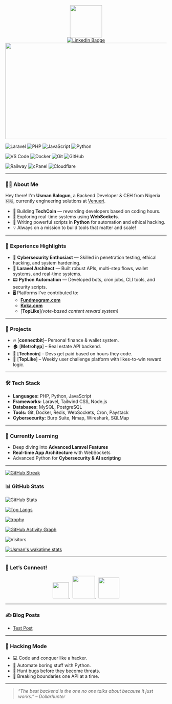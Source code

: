 <div id="header" align="center">
  <img src="https://media.giphy.com/media/EauwThrXwq0EWngOcT/giphy.gif" width="100"/>
  
  <div id="badges">
    <a href="https://www.linkedin.com/in/balogun-usman-5a5176272/" target="_blank">
      <img src="https://img.shields.io/badge/LinkedIn-blue?style=for-the-badge&logo=linkedin&logoColor=white" alt="LinkedIn Badge"/>
    </a>
<!--     <a href="https://www.youtube.com/@yourchannel" target="_blank">
      <img src="https://img.shields.io/badge/YouTube-red?style=for-the-badge&logo=youtube&logoColor=white" alt="Youtube Badge"/>
    </a> -->
<!--     <a href="https://twitter.com/yourhandle" target="_blank">
      <img src="https://img.shields.io/badge/Twitter-blue?style=for-the-badge&logo=twitter&logoColor=white" alt="Twitter Badge"/>
    </a> -->
  </div>

  <div align="center">
    <img src="https://media.giphy.com/media/dWesBcTLavkZuG35MI/giphy.gif" width="600" height="300"/>
  </div>
</div>

<!-- Languages & Frameworks -->
![Laravel](https://img.shields.io/badge/-Laravel-FF2D20?style=flat&logo=laravel&logoColor=white)
![PHP](https://img.shields.io/badge/-PHP-777BB4?style=flat&logo=php&logoColor=white)
![JavaScript](https://img.shields.io/badge/-JavaScript-F7DF1E?style=flat&logo=javascript&logoColor=black)
![Python](https://img.shields.io/badge/-Python-3776AB?style=flat&logo=python&logoColor=white)

<!-- Tools & Editors -->
![VS Code](https://img.shields.io/badge/-VSCode-007ACC?style=flat&logo=visual-studio-code&logoColor=white)
![Docker](https://img.shields.io/badge/-Docker-2496ED?style=flat&logo=docker&logoColor=white)
![Git](https://img.shields.io/badge/-Git-F05032?style=flat&logo=git&logoColor=white)
![GitHub](https://img.shields.io/badge/-GitHub-181717?style=flat&logo=github&logoColor=white)

<!-- Hosting/DevOps -->
![Railway](https://img.shields.io/badge/-Railway-000?style=flat&logo=railway&logoColor=white)
![cPanel](https://img.shields.io/badge/-cPanel-FF6C2C?style=flat&logo=cpanel&logoColor=white)
![Cloudflare](https://img.shields.io/badge/-Cloudflare-F38020?style=flat&logo=cloudflare&logoColor=white)

---

### 👨‍💻 About Me

Hey there! I'm **Usman Balogun**, a Backend Developer & CEH from Nigeria 🇳🇬, currently engineering solutions at [Venueri](https://venueri.com).

- 🔧 Building **TechCoin** — rewarding developers based on coding hours.
- 🧠 Exploring real-time systems using **WebSockets**.
- 🐍 Writing powerful scripts in **Python** for automation and ethical hacking.
- 💡 Always on a mission to build tools that matter and scale!

---

### 💼 Experience Highlights

- 🔐 **Cybersecurity Enthusiast** — Skilled in penetration testing, ethical hacking, and system hardening.
- 🧰 **Laravel Architect** — Built robust APIs, multi-step flows, wallet systems, and real-time systems.
- 📟 **Python Automation** — Developed bots, cron jobs, CLI tools, and security scripts.
- 🖥️ Platforms I've contributed to:
  - [**Fundmegram.com**](https://fundmegram.com)
  - [**Koka.com**](https://koka.com)
  - [**TopLike**]*(vote-based content reward system)*

---

### 🚀 Projects

- 🔥 [**connectbit**]– Personal finance & wallet system.
- 🏠 [**Metrohyp**] – Real estate API backend.
- 💸 [**Techcoin**] – Devs get paid based on hours they code.
- 👊 [**TopLike**] – Weekly user challenge platform with likes-to-win reward logic.

---

### 🛠️ Tech Stack

- **Languages:** PHP, Python, JavaScript  
- **Frameworks:** Laravel, Tailwind CSS, Node.js  
- **Databases:** MySQL, PostgreSQL  
- **Tools:** Git, Docker, Redis, WebSockets, Cron, Paystack  
- **Cybersecurity:** Burp Suite, Nmap, Wireshark, SQLMap  

---

### 🧠 Currently Learning

- Deep diving into **Advanced Laravel Features**  
- **Real-time App Architecture** with WebSockets  
- Advanced Python for **Cybersecurity & AI scripting**

---
<!-- 🔥 GitHub Streak -->
[![GitHub Streak](https://streak-stats.demolab.com/?user=usmanbalogun044&theme=dark)](https://git.io/streak-stats)

### 📊 GitHub Stats

<!-- 🧠 Stats -->
![GitHub Stats](https://github-readme-stats.vercel.app/api?username=usmanbalogun044&show_icons=true&theme=github)

<!-- 💻 Top Languages -->
[![Top Langs](https://github-readme-stats.vercel.app/api/top-langs/?username=usmanbalogun044&layout=compact&theme=vision-friendly-dark)](https://github.com/anuraghazra/github-readme-stats)

<!-- 🏆 Trophies -->
[![trophy](https://github-profile-trophy.vercel.app/?username=usmanbalogun044&theme=darkhub&column=4)](https://github.com/ryo-ma/github-profile-trophy)

[![GitHub Activity Graph](https://github-readme-activity-graph.vercel.app/graph?username=usmanbalogun044&theme=github-dark)](https://github.com/Ashutosh00710/github-readme-activity-graph)

![Visitors](https://komarev.com/ghpvc/?username=usmanbalogun044&color=blueviolet)

<!-- Wakatime Stats -->
[![Usman's wakatime stats](https://github-readme-stats.vercel.app/api/wakatime?username=dollarhunter&theme=dark)](https://wakatime.com/@dollarhunter)

---

### 🤝 Let’s Connect!

<div align="center">
  <a href="https://www.linkedin.com/in/balogun-usman-5a5176272/" target="_blank">
    <img src="images/linkedin2.png" width="50">
  </a>&nbsp;
  <a href="mailto:usmanbalogun044@gmail.com" target="_blank">
    <img src="images/gmailorig.png" width="70">
  </a>&nbsp;
  <a href="https://wa.me/2347044060" target="_blank">
    <img src="images/wats3-removebg-preview.png" width="65">
  </a>
</div>

---

### ✍ Blog Posts

<!-- BLOG-POST-LIST:START -->
- [Test Post](https://dev.to/itszed0/test-post-490g)
<!-- BLOG-POST-LIST:END -->

---

### 🧠 Hacking Mode

- 💻 Code and conquer like a hacker.
- 🧪 Automate boring stuff with Python.
- 🚨 Hunt bugs before they become threats.
- 🔌 Breaking boundaries one API at a time.

---

> *“The best backend is the one no one talks about because it just works.” – Dollarhunter*
